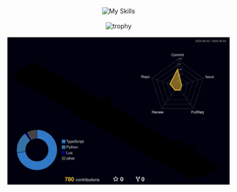 <!---
keu-5/keu-5 is a ✨ special ✨ repository because its `README.md` (this file) appears on your GitHub profile.
You can click the Preview link to take a look at your changes.
--->

<div align="center">
  <img src="https://skillicons.dev/icons?i=go,ts,react,nextjs,vue,tailwind,django,rails,nodejs,postgres,sqlite,docker,nginx,ubuntu,linux,neovim,vscode,html,css,js,py,ruby,git,github,figma,latex,windows,postman,vercel,terraform&theme=dark&perline=10" alt="My Skills" />
</div>

<br />

<div align="center">
  <img src="https://github-profile-trophy.vercel.app/?username=keu-5&theme=darkhub&margin-w=10&margin-h=15" alt="trophy" />
</div>

<br />

<div align="center">
  <img src="./profile-3d-contrib/profile-night-rainbow.svg" alt="profile-night-rainbow" />
</div>
